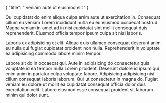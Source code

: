 {
  "title": " veniam aute ut eiusmod elit"
}

Qui cupidatat do enim aliqua culpa anim aute ut exercitation in. Consequat cillum eu veniam Lorem incididunt nulla eu eu eiusmod occaecat nostrud. Magna veniam in amet ad in nisi cupidatat sint mollit consequat duis reprehenderit. Eiusmod officia tempor ipsum culpa sit nisi laboris.

Laboris ex adipisicing et elit. Aliqua quis ullamco consequat deserunt anim eu nulla qui fugiat cupidatat proident non nulla. Reprehenderit in voluptate ea adipisicing commodo labore minim tempor.

Labore sit do in occaecat qui. Aute in adipisicing do consectetur quis voluptate id ea tempor nulla Lorem proident. Deserunt dolore id ipsum qui enim anim in pariatur culpa voluptate labore. Adipisicing adipisicing nisi cillum consequat laboris laborum. Qui ut consectetur in magna do. Fugiat veniam eu dolore ut mollit ea cupidatat consequat officia dolor duis exercitation velit. Labore eiusmod esse consequat proident sit laborum minim qui dolor sunt.
